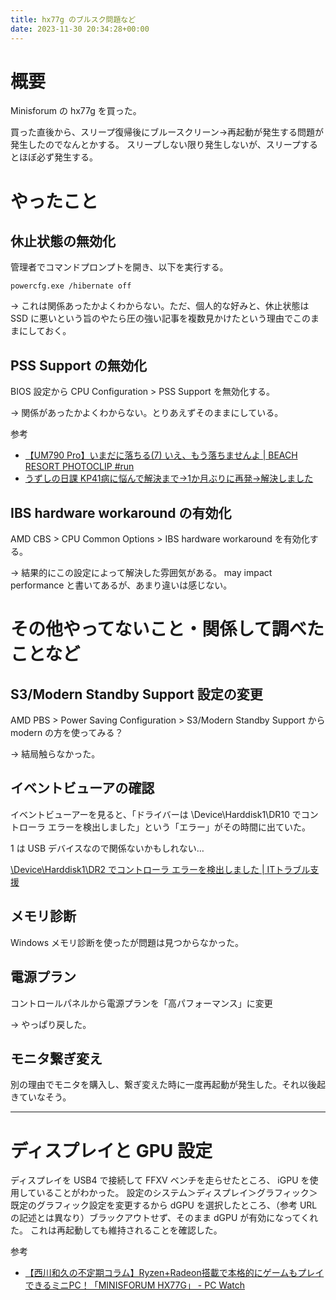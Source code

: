 ```yaml
---
title: hx77g のブルスク問題など
date: 2023-11-30 20:34:28+00:00
---
```



概要
====

Minisforum の hx77g を買った。

買った直後から、スリープ復帰後にブルースクリーン→再起動が発生する問題が発生したのでなんとかする。
スリープしない限り発生しないが、スリープするとほぼ必ず発生する。



やったこと
========


休止状態の無効化
--------------

管理者でコマンドプロンプトを開き、以下を実行する。

    powercfg.exe /hibernate off 

-> これは関係あったかよくわからない。ただ、個人的な好みと、休止状態は SSD に悪いという旨のやたら圧の強い記事を複数見かけたという理由でこのままにしておく。


PSS Support の無効化
-------------------

BIOS 設定から CPU Configuration > PSS Support を無効化する。

-> 関係があったかよくわからない。とりあえずそのままにしている。

参考

- [【UM790 Pro】いまだに落ちる(7) いえ、もう落ちませんよ | BEACH RESORT PHOTOCLIP #run](https://www.photoclip.net/blog/2023/08/07/minisforum-venus-series-um790pro-13/)
- [うずしの日課 KP41病に悩んで解決まで→1か月ぶりに再発→解決しました](http://uzusi.blog115.fc2.com/blog-entry-275.html)


IBS hardware workaround の有効化
-------------------------------

AMD CBS > CPU Common Options > IBS hardware workaround を有効化する。

-> 結果的にこの設定によって解決した雰囲気がある。 may impact performance と書いてあるが、あまり違いは感じない。



その他やってないこと・関係して調べたことなど
=================================


S3/Modern Standby Support 設定の変更
----------------------------------

AMD PBS > Power Saving Configuration > S3/Modern Standby Support から modern の方を使ってみる？

-> 結局触らなかった。


イベントビューアの確認
-------------------

イベントビューアーを見ると、「ドライバーは \Device\Harddisk1\DR10 でコントローラ エラーを検出しました」という「エラー」がその時間に出ていた。

1 は USB デバイスなので関係ないかもしれない…

[\Device\Harddisk1\DR2 でコントローラ エラーを検出しました | ITトラブル支援](https://it-trouble.help/deviceharddisk1dr2-%E3%81%A7%E3%82%B3%E3%83%B3%E3%83%88%E3%83%AD%E3%83%BC%E3%83%A9-%E3%82%A8%E3%83%A9%E3%83%BC%E3%82%92%E6%A4%9C%E5%87%BA%E3%81%97%E3%81%BE%E3%81%97%E3%81%9F/)

メモリ診断
---------

Windows メモリ診断を使ったが問題は見つからなかった。


電源プラン
---------

コントロールパネルから電源プランを「高パフォーマンス」に変更

-> やっぱり戻した。


モニタ繋ぎ変え
------------

別の理由でモニタを購入し、繋ぎ変えた時に一度再起動が発生した。それ以後起きていなそう。



***

ディスプレイと GPU 設定
====================

ディスプレイを USB4 で接続して FFXV ベンチを走らせたところ、 iGPU を使用していることがわかった。
設定のシステム＞ディスプレイ＞グラフィック＞既定のグラフィック設定を変更するから dGPU を選択したところ、（参考 URL の記述とは異なり）ブラックアウトせず、そのまま dGPU が有効になってくれた。
これは再起動しても維持されることを確認した。

参考

- [【西川和久の不定期コラム】Ryzen+Radeon搭載で本格的にゲームもプレイできるミニPC！「MINISFORUM HX77G」 - PC Watch](https://pc.watch.impress.co.jp/docs/column/nishikawa/1537130.html)
